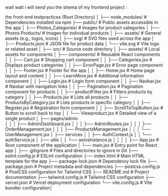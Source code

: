 wait wait i will send you the shema of my frontend project : 

the front-end
testpractices (Root Directory)
│
├── node_modules/          # Dependencies installed via npm
├── public/                # Public assets accessible in the app
│   ├── Photos_Categories/  # Images for product categories
│   ├── Photos Products/    # Images for individual products
│   ├── assets/             # General assets (e.g., logos, icons)
│   ├── svg/                # SVG files used across the app
│   ├── Products.json       # JSON file for product data
│   └── vite.svg            # Vite logo or related asset
│
├── src/                    # Source code directory
│   ├── assets/             # Local assets for components
│   ├── components/         # Reusable React components
│   │   ├── Cart.jsx                # Shopping cart component
│   │   ├── Categories.jsx          # Displays product categories
│   │   ├── ErrorPage.jsx           # Error page component
│   │   ├── Footer.jsx              # Footer for the app
│   │   ├── Home.jsx                # Home page layout and content
│   │   ├── LearnMore.jsx           # Additional information component
│   │   ├── Login.jsx               # Login form component
│   │   ├── Navbar.jsx              # Navbar with navigation links
│   │   ├── Pagination.jsx          # Pagination component for products
│   │   ├── productFilter.jsx       # Filters products by category
│   │   ├── Products.jsx            # Lists all products
│   │   ├── ProductsByCategory.jsx  # Lists products in specific category
│   │   ├── Register.jsx            # Registration form component
│   │   ├── ScrollToTopButton.jsx   # Button to scroll back to top
│   │   └── Viewproduct.jsx         # Detailed view of a single product
│   ├── pages/admin         
│   │    │   ├── AdminDashboard.jsx 
│   │    │   ├── AdminRoutes.jsx 
│   │    │   ├── OrderManagement.jsx 
│   │    │   ├── ProductsManagement.jsx 
│   │    │   └── UserManagement.jsx 
│   ├── services
│   │   ├── AuthContext.js 
│   │   └── authService.js
│   ├── utils
│   │   └── axioslnstance.js
│   │
│   │
├── App.jsx              # Root component of the application
│   └── main.jsx             # Entry point for React app
│
├── .gitignore               # Files and directories to ignore in Git
├── eslint.config.js         # ESLint configuration
├── index.html               # Main HTML template for the app
├── package-lock.json        # Dependency lock file
├── package.json             # Project metadata and dependencies
├── postcss.config.js        # PostCSS configuration for Tailwind CSS
├── README.md                # Project documentation
├── tailwind.config.js       # Tailwind CSS configuration
├── vercel.json              # Vercel deployment configuration
└── vite.config.js           # Vite bundler configuration│
